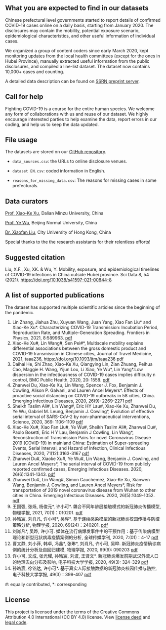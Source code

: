 ## What you are expected to find in our datasets
Chinese prefectural level governments started to report details of confirmed COVID-19 cases online on a daily basis, starting from January 2020. The disclosures may contain the mobility, potential exposure scenario, epidemiological characteristics, and other useful information of individual cases.

We organized a group of content coders since early March 2020, kept monitoring updates from the local health committees (except for the ones in Hubei Province), manually extracted useful information from the public disclosures, and compiled a line-list dataset. The dataset now contains 10,000+ cases and counting.

A detailed data description can be found on [SSRN preprint server](https://dx.doi.org/10.2139/ssrn.3705815).

## Call for help
Fighting COVID-19 is a course for the entire human species. We welcome any form of collaborations with us and reuse of our dataset. We highly encourage interested parties to help examine the data, report errors in our coding, and help us to keep the data updated.

## File usage
The datasets are stored on our [GitHub repository](https://github.com/abcdefg3381/COVID_19_China_case_reports).
* `data_sources.csv`: the URLs to online disclosure venues.

* `dataset EN.csv`: coded information in English.

* `reasons_for_missing_data.csv`: The reasons for missing cases in some prefecturals.

## Data curators
[Prof. Xiao-Ke Xu](http://www.bigdataanalysis.xyz/test/testShow?name=Xiaoke%20Xu), Dalian Minzu University, China

[Prof. Ye Wu](https://sjc.bnu.edu.cn/sztd/jsdw2/js/29551.html), Beijing Normal University, China

[Dr. Xiaofan Liu](http://www.cityu.edu.hk/com/Profile.aspx?u=xliu347), City University of Hong Kong, China

Special thanks to the the research assistants for their relentless efforts!

## Suggested citation
Liu, X.F., Xu, XK. & Wu, Y. Mobility, exposure, and epidemiological timelines of COVID-19 infections in China outside Hubei province. Sci Data 8, 54 (2021). https://doi.org/10.1038/s41597-021-00844-8

## A list of supported publications
The dataset has supported multiple scientific articles since the beginning of the pandemic.

1. Lin Zhang, Jiahua Zhu, Xuyuan Wang, Juan Yang, Xiao Fan Liu* and Xiao-Ke Xu*. Characterizing COVID-19 Transmission: Incubation Period, Reproduction Rate, and Multiple-Generation Spreading. Frontiers in Physics, 2021, 8:589963. [pdf](../main/published_manuscripts/20210111_Characterizing%20COVID-19%20Transmission-Incubation%20Period%2C%20Reproduction%20Rate%2C%20and%20Multiple-Generation%20Spreading.pdf)
1. Xiao-Ke Xu#, Lin Wang#, Sen Pei#*, Multiscale mobility explains differential associations between the gross domestic product and COVID-19 transmission in Chinese cities, Journal of Travel Medicine, 2021, taaa236, https://doi.org/10.1093/jtm/taaa236 [pdf](../main/published_manuscripts/20210104_Multiscale%20mobility%20explains%20differential%20associations%20between%20the%20gross%20domestic%20product%20and%20COVID-19%20transmission%20in%20Chinese%20cities.pdf)
1. Daihai He, Shi Zhao, Xiao-Ke Xu, Qiangying Lin, Zian Zhuang, Peihua Cao, Maggie H. Wang, Yijun Lou, Li Xiao, Ye Wu*, Lin Yang*.Low dispersion in the infectiousness of COVID-19 cases implies difficulty n control, BMC Public Health, 2020, 20: 1558. [pdf](../main/published_manuscripts/20201016_Low%20dispersion%20in%20the%20infectiousness%20of%20COVID-19%20cases%20implies%20difficulty%20in%20control%20.pdf)
1. Zhanwei Du, Xiao-Ke Xu, Lin Wang, Spencer J. Fox, Benjamin J. Cowling, Alison P. Galvani, and Lauren Ancel Meyers*. Effects of proactive social distancing on COVID-19 outbreaks in 58 cities, China. Emerging Infectious Diseases, 2020, 26(9): 2269-2271 [pdf](../main/published_manuscripts/20200910_Effects%20of%20Proactive%20Social%20Distancing%20on%20COVID-19%20Outbreaks%20in%2058%20Cities%2C%20China.pdf)
1. Sheikh Taslim Ali#, Lin Wang#, Eric HY Lau#, Xiao-Ke Xu, Zhanwei Du, Ye Wu, Gabriel M. Leung,  Benjamin J. Cowling*, Evolution of effective serial interval of SARS-CoV-2 by non-pharmaceutical interventions, Science, 2020, 369: 1106-1109 [pdf](../main/published_manuscripts/20200827_Serial%20interval%20of%20SARS-CoV-2%20was%20shortened%20over%20time%20by%20nonpharmaceutical%20interventions.pdf)
1. Xiao-Ke Xu#, Xiao Fan Liu#, Ye Wu#, Sheikh Taslim Ali#, Zhanwei Du#, Paolo Bosetti, Eric H Y Lau, Benjamin J Cowling, Lin Wang*, Reconstruction of Transmission Pairs for novel Coronavirus Disease 2019 (COVID-19) in mainland China: Estimation of Super-spreading Events, Serial Interval, and Hazard of Infection, Clinical Infectious Diseases, 2020, 71(12):3163-3167 [pdf](../main/published_manuscripts/20200618_Reconstruction%20of%20Transmission%20Pairs.pdf)
1. Zhanwei Du#, Xiaoke Xu#, Ye Wu#, Lin Wang, Benjamin J. Cowling, and Lauren Ancel Meyers*, The serial interval of COVID-19 from publicly reported confirmed cases, Emerging Infectious Diseases. 2020, 26(6):1341-1343. [pdf](../main/published_manuscripts/20200615_Serial%20Interval%20of%20COVID-19%20among%20Publicly%20Reported%20Confirmed%20Cases.pdf)
1. Zhanwei Du#, Lin Wang#, Simon Cauchemez, Xiao-Ke Xu, Xianwen Wang, Benjamin J. Cowling, and Lauren Ancel Meyers*, Risk for transportation of 2019 novel coronavirus disease from Wuhan to other cities in China. Emerging Infectious Diseases. 2020, 26(5):1049-1052. [pdf](../main/published_manuscripts/20200225_Risk%20for%20Transportation%20of%202019%20Novel%20Coronavirus%20Disease%20from%20Wuhan%20to%20Other%20Cities%20in%20China.pdf)
1. 王国强, 张烁, 杨俊元*, 许小可*. 耦合不同年龄层接触模式的新冠肺炎传播模型, 物理学报, 2021, 70(1)：010201. [pdf](../main/published_manuscripts/20210115_%E8%80%A6%E5%90%88%E4%B8%8D%E5%90%8C%E5%B9%B4%E9%BE%84%E5%B1%82%E6%8E%A5%E8%A7%A6%E6%A8%A1%E5%BC%8F%E7%9A%84%E6%96%B0%E5%86%A0%E8%82%BA%E7%82%8E%E4%BC%A0%E6%92%AD%E6%A8%A1%E5%9E%8B.pdf)
1. 孙皓宸, 刘肖凡, 许小可*, 吴晔*.  基于连续感染模型的新冠肺炎校园传播与防控策略分析, 物理学报, 2020, 69(24)：240201. [pdf](../main/published_manuscripts/20201220_%E5%9F%BA%E4%BA%8E%E8%BF%9E%E7%BB%AD%E6%84%9F%E6%9F%93%E6%A8%A1%E5%9E%8B%E7%9A%84%E6%96%B0%E5%86%A0%E8%82%BA%E7%82%8E%E6%A0%A1%E5%9B%AD%E4%BC%A0%E6%92%AD%E4%B8%8E%E9%98%B2%E6%8E%A7%E7%AD%96%E7%95%A5%E5%88%86%E6%9E%90.pdf)
1. 刘肖凡*, 吴晔, 许小可.  媒体在流行病爆发事件中的干预作用：基于传染病模型理论和新型冠状病毒疫情案例的分析, 全球传媒学刊, 2020, 7:(01)：4-17 [pdf](../main/published_manuscripts/20200331_%E5%AA%92%E4%BD%93%E5%9C%A8%E6%B5%81%E8%A1%8C%E7%97%85%E7%88%86%E5%8F%91%E4%BA%8B%E4%BB%B6%E4%B8%AD%E7%9A%84%E5%B9%B2%E9%A2%84%E4%BD%9C%E7%94%A8_%E5%88%98%E8%82%96%E5%87%A1.pdf)
1. 曹文静, 刘小菲, 韩卓, 冯鑫*, 张琳*, 刘肖凡, 许小可, 吴晔. 新冠肺炎疫情确诊病例的统计分析及自回归建模, 物理学报, 2020, 69(9): 090203 [pdf](../main/published_manuscripts/20200430_%E6%96%B0%E5%9E%8B%E5%86%A0%E7%8A%B6%E7%97%85%E6%AF%92%E8%82%BA%E7%82%8E%E7%96%AB%E6%83%85%E7%A1%AE%E8%AF%8A%E7%97%85%E4%BE%8B%E7%9A%84%E7%BB%9F%E8%AE%A1%E5%88%86%E6%9E%90%E5%8F%8A%E8%87%AA%E5%9B%9E%E5%BD%92%E5%BB%BA%E6%A8%A1.pdf)
1. 许小可, 文成, 张光耀, 孙皓宸, 刘波, 王贤文*.  新冠肺炎爆发前期武汉外流人口的地理去向分布及影响, 电子科技大学学报, 2020, 49(3): 324-329 [pdf](../main/published_manuscripts/20200203_%E6%96%B0%E5%86%A0%E8%82%BA%E7%82%8E%E7%88%86%E5%8F%91%E5%89%8D%E6%9C%9F%E6%AD%A6%E6%B1%89%E5%A4%96%E6%B5%81%E4%BA%BA%E5%8F%A3%E7%9A%84%E5%9C%B0%E7%90%86%E5%8E%BB%E5%90%91%E5%88%86%E5%B8%83%E5%8F%8A%E5%BD%B1%E5%93%8D_%E8%AE%B8%E5%B0%8F%E5%8F%AF.pdf)
1. 孙皓宸, 徐铭达, 许小可*.  基于真实人际接触数据的新冠肺炎校园传播与防控, 电子科技大学学报, 49(3)：399-407 [pdf](../main/published_manuscripts/20200422_%E5%9F%BA%E4%BA%8E%E7%9C%9F%E5%AE%9E%E4%BA%BA%E9%99%85%E6%8E%A5%E8%A7%A6%E6%95%B0%E6%8D%AE%E7%9A%84%E6%96%B0%E5%86%A0%E8%82%BA%E7%82%8E%E6%A0%A1%E5%9B%AD%E4%BC%A0%E6%92%AD%E4%B8%8E%E9%98%B2%E6%8E%A7.pdf)

#: equally contributed, *: corresponding

## License
This project is licensed under the terms of the Creative Commons Attribution 4.0 International (CC BY 4.0) license. View [license deed](https://creativecommons.org/licenses/by/4.0/deed.en) and [legal code](https://creativecommons.org/licenses/by/4.0/legalcode).
